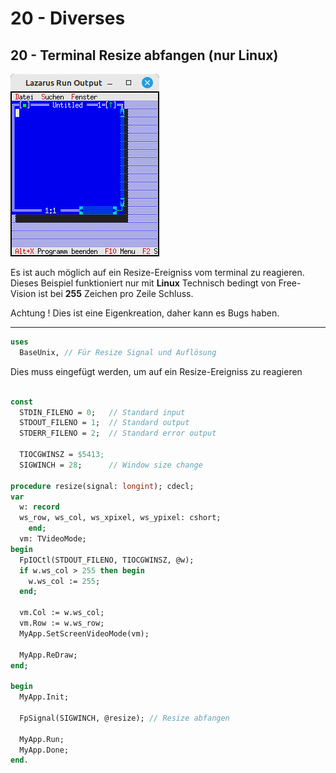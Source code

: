 # 20 - Diverses
## 20 - Terminal Resize abfangen (nur Linux)

![image.png](image.png)

Es ist auch möglich auf ein Resize-Ereigniss vom terminal zu reagieren.
Dieses Beispiel funktioniert nur mit **Linux**
Technisch bedingt von Free-Vision ist bei **255** Zeichen pro Zeile Schluss.

Achtung !
Dies ist eine Eigenkreation, daher kann es Bugs haben.

---

```pascal
uses
  BaseUnix, // Für Resize Signal und Auflösung
```

Dies muss eingefügt werden, um auf ein Resize-Ereigniss zu reagieren

```pascal

const
  STDIN_FILENO = 0;   // Standard input
  STDOUT_FILENO = 1;  // Standard output
  STDERR_FILENO = 2;  // Standard error output

  TIOCGWINSZ = $5413;
  SIGWINCH = 28;      // Window size change

procedure resize(signal: longint); cdecl;
var
  w: record
  ws_row, ws_col, ws_xpixel, ws_ypixel: cshort;
    end;
  vm: TVideoMode;
begin
  FpIOCtl(STDOUT_FILENO, TIOCGWINSZ, @w);
  if w.ws_col > 255 then begin
    w.ws_col := 255;
  end;

  vm.Col := w.ws_col;
  vm.Row := w.ws_row;
  MyApp.SetScreenVideoMode(vm);

  MyApp.ReDraw;
end;

begin
  MyApp.Init;

  FpSignal(SIGWINCH, @resize); // Resize abfangen

  MyApp.Run;
  MyApp.Done;
end.
```



